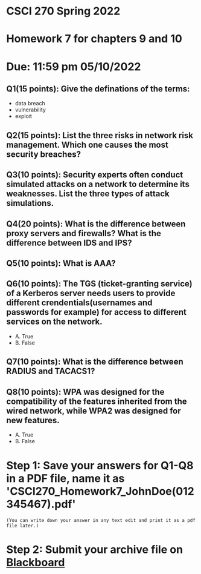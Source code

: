 # CSCI 270 Spring 2022
# Homework 7 for chapters 9 and 10
# Due: 11:59 pm 05/10/2022

## Q1(15 points): Give the definations of the terms:
+ data breach
+ vulnerability
+ exploit


## Q2(15 points): List the three risks in network risk management. Which one causes the most security breaches?



## Q3(10 points): Security experts often conduct simulated attacks on a network to determine its weaknesses. List the three types of attack simulations.



## Q4(20 points): What is the difference between proxy servers and firewalls? What is the difference between IDS and IPS?


## Q5(10 points): What is AAA?

## Q6(10 points): The TGS (ticket-granting service) of a Kerberos server needs users to provide different crendentials(usernames and passwords for example) for access to different services on the network.

+ A. True
+ B. False

## Q7(10 points): What is the difference between RADIUS and TACACS1?


## Q8(10 points): WPA was designed for the compatibility of the features inherited from the wired network, while WPA2 was designed for new features.

+ A. True
+ B. False

# Step 1: Save your answers for Q1-Q8 in a PDF file, name it as 'CSCI270_Homework7_JohnDoe(012345467).pdf' 
    (You can write down your answer in any text edit and print it as a pdf file later.)


# Step 2: Submit your archive file on [Blackboard](https://blackboard.sau.edu)
